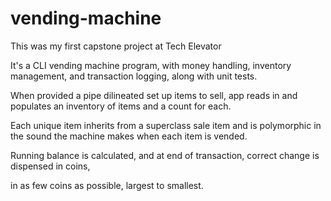 # vending-machine

This was my first capstone project at Tech Elevator

It's a CLI vending machine program, with money handling, inventory management, and transaction logging, along with unit tests.

When provided a pipe dilineated set up items to sell, app reads in and populates an inventory of items and a count for each.

Each unique item inherits from a superclass sale item and is polymorphic in the sound the machine makes when each item is vended.

Running balance is calculated, and at end of transaction, correct change is dispensed in coins,

in as few coins as possible, largest to smallest.


